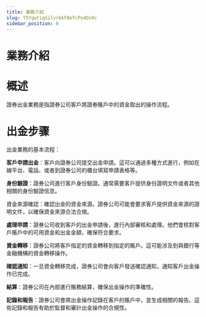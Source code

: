 ```yaml
---
title: 業務介紹
slug: Y5YgwtiqSilvrbkFBeTcPo4Dn9c
sidebar_position: 0
---
```



# 業務介紹

# 概述

證券出金業務是指證券公司客戶將證券賬戶中的資金取出的操作流程。

# 出金步骤

出金業務的基本流程：

**客戶申請出金**：客戶向證券公司提交出金申請。這可以通過多種方式進行，例如在線平台、電話、或者到證券公司的櫃台填寫申請表格等。

**身份驗證**：證券公司進行客戶身份驗證。通常需要客戶提供身份證明文件或者其他相關的身份驗證信息。

資金來源確認：確認出金的資金來源。證券公司可能會要求客戶提供資金來源的證明文件，以確保資金來源合法合規。

**處理申請**：證券公司收到客戶的出金申請後，進行內部審核和處理。他們會核對客戶賬戶中的可用資金和出金金額，確保符合要求。

**資金轉移**：證券公司將客戶指定的資金轉移到指定的賬戶。這可能涉及到與銀行等金融機構的資金轉移操作。

**確認通知**：一旦資金轉移完成，證券公司會向客戶發送確認通知，通知客戶出金操作已完成。

**結算**：證券公司在內部進行賬務結算，確保出金操作的準確性。

**記錄和報告**：證券公司會將出金操作記錄在客戶的賬戶中，並生成相關的報告。這些記錄和報告有助於監督和審計出金操作的合規性。

